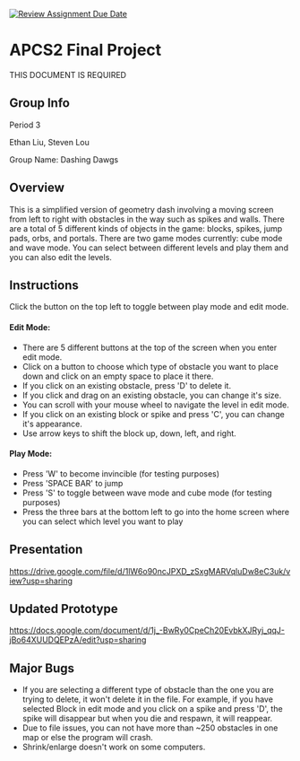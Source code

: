[![Review Assignment Due Date](https://classroom.github.com/assets/deadline-readme-button-24ddc0f5d75046c5622901739e7c5dd533143b0c8e959d652212380cedb1ea36.svg)](https://classroom.github.com/a/syDSSnTt)
# APCS2 Final Project
THIS DOCUMENT IS REQUIRED
## Group Info
Period 3

Ethan Liu, Steven Lou

Group Name: Dashing Dawgs
## Overview
This is a simplified version of geometry dash involving a moving screen from left to right with obstacles in the way such as spikes and walls. There are a total of 5 different kinds of objects in the game: blocks, spikes, jump pads, orbs, and portals. There are two game modes currently: cube mode and wave mode. You can select between different levels and play them and you can also edit the levels.

## Instructions
Click the button on the top left to toggle between play mode and edit mode. 

#### Edit Mode:
* There are 5 different buttons at the top of the screen when you enter edit mode.
* Click on a button to choose which type of obstacle you want to place down and click on an empty space to place it there.
* If you click on an existing obstacle, press 'D' to delete it.
* If you click and drag on an existing obstacle, you can change it's size.
* You can scroll with your mouse wheel to navigate the level in edit mode.
* If you click on an existing block or spike and press 'C', you can change it's appearance.
* Use arrow keys to shift the block up, down, left, and right.

#### Play Mode:
* Press 'W' to become invincible (for testing purposes)
* Press 'SPACE BAR' to jump
* Press 'S' to toggle between wave mode and cube mode (for testing purposes)
* Press the three bars at the bottom left to go into the home screen where you can select which level you want to play

## Presentation
https://drive.google.com/file/d/1lW6o90ncJPXD_zSxgMARVqluDw8eC3uk/view?usp=sharing

## Updated Prototype
https://docs.google.com/document/d/1j_-BwRy0CpeCh20EvbkXJRyj_qqJ-jBo64XUUDQEPzA/edit?usp=sharing

## Major Bugs
* If you are selecting a different type of obstacle than the one you are trying to delete, it won't delete it in the file. For example, if you have selected Block in edit mode and you click on a spike and press 'D', the spike will disappear but when you die and respawn, it will reappear.
* Due to file issues, you can not have more than ~250 obstacles in one map or else the program will crash.
* Shrink/enlarge doesn't work on some computers.